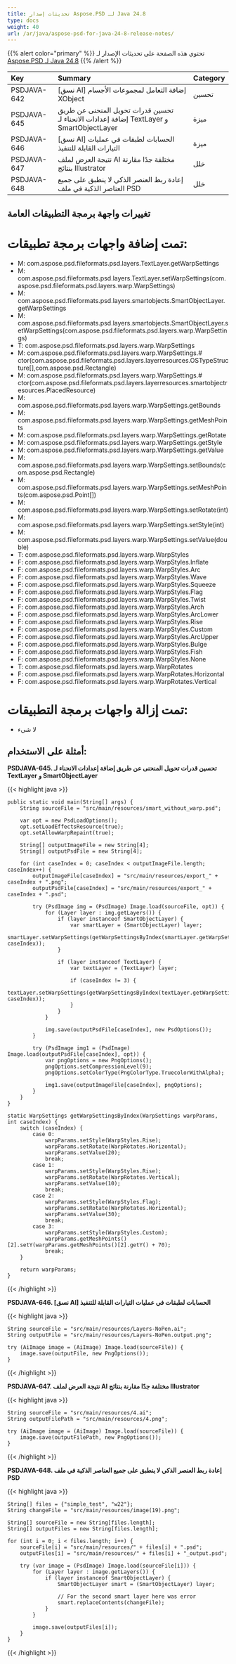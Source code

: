 ```yaml
---
title: تحديثات إصدار Aspose.PSD لـ Java 24.8
type: docs
weight: 40
url: /ar/java/aspose-psd-for-java-24-8-release-notes/
---
```


{{% alert color="primary" %}} تحتوي هذه الصفحة على تحديثات الإصدار لـ [Aspose.PSD لـ Java 24.8](https://downloads.aspose.com/psd/java/new-releases/aspose.psd-for-java-24.8/) {{% /alert %}}

| **Key**     | **Summary**                                                                                        | **Category** |
|:------------|:---------------------------------------------------------------------------------------------------|:-------------|
| PSDJAVA-642 | [نسق AI] إضافة التعامل لمجموعات الأجسام XObject                                                    | تحسين      |
| PSDJAVA-645 | تحسين قدرات تحويل المنحنى عن طريق إضافة إعدادات الانحناء لـ TextLayer و SmartObjectLayer      | ميزة        |
| PSDJAVA-646 | [نسق AI] الحسابات لطبقات في عمليات التيارات القابلة للتنفيذ                                      | ميزة        |
| PSDJAVA-647 | نتيجة العرض لملف AI مختلفة جدًا مقارنة بنتائج Illustrator                                         | خلل         |
| PSDJAVA-648 | إعادة ربط العنصر الذكي لا ينطبق على جميع العناصر الذكية في ملف PSD                                | خلل         |

## **تغييرات واجهة برمجة التطبيقات العامة**
# **تمت إضافة واجهات برمجة تطبيقات:**

- M: com.aspose.psd.fileformats.psd.layers.TextLayer.getWarpSettings
- M: com.aspose.psd.fileformats.psd.layers.TextLayer.setWarpSettings(com.aspose.psd.fileformats.psd.layers.warp.WarpSettings)
- M: com.aspose.psd.fileformats.psd.layers.smartobjects.SmartObjectLayer.getWarpSettings
- M: com.aspose.psd.fileformats.psd.layers.smartobjects.SmartObjectLayer.setWarpSettings(com.aspose.psd.fileformats.psd.layers.warp.WarpSettings)
- T: com.aspose.psd.fileformats.psd.layers.warp.WarpSettings 
- M: com.aspose.psd.fileformats.psd.layers.warp.WarpSettings.# ctor(com.aspose.psd.fileformats.psd.layers.layerresources.OSTypeStructure[],com.aspose.psd.Rectangle)
- M: com.aspose.psd.fileformats.psd.layers.warp.WarpSettings.# ctor(com.aspose.psd.fileformats.psd.layers.layerresources.smartobjectresources.PlacedResource)
- M: com.aspose.psd.fileformats.psd.layers.warp.WarpSettings.getBounds
- M: com.aspose.psd.fileformats.psd.layers.warp.WarpSettings.getMeshPoints
- M: com.aspose.psd.fileformats.psd.layers.warp.WarpSettings.getRotate
- M: com.aspose.psd.fileformats.psd.layers.warp.WarpSettings.getStyle
- M: com.aspose.psd.fileformats.psd.layers.warp.WarpSettings.getValue
- M: com.aspose.psd.fileformats.psd.layers.warp.WarpSettings.setBounds(com.aspose.psd.Rectangle)
- M: com.aspose.psd.fileformats.psd.layers.warp.WarpSettings.setMeshPoints(com.aspose.psd.Point[])
- M: com.aspose.psd.fileformats.psd.layers.warp.WarpSettings.setRotate(int)
- M: com.aspose.psd.fileformats.psd.layers.warp.WarpSettings.setStyle(int)
- M: com.aspose.psd.fileformats.psd.layers.warp.WarpSettings.setValue(double)
- T: com.aspose.psd.fileformats.psd.layers.warp.WarpStyles
- F: com.aspose.psd.fileformats.psd.layers.warp.WarpStyles.Inflate
- F: com.aspose.psd.fileformats.psd.layers.warp.WarpStyles.Arc
- F: com.aspose.psd.fileformats.psd.layers.warp.WarpStyles.Wave
- F: com.aspose.psd.fileformats.psd.layers.warp.WarpStyles.Squeeze
- F: com.aspose.psd.fileformats.psd.layers.warp.WarpStyles.Flag
- F: com.aspose.psd.fileformats.psd.layers.warp.WarpStyles.Twist
- F: com.aspose.psd.fileformats.psd.layers.warp.WarpStyles.Arch
- F: com.aspose.psd.fileformats.psd.layers.warp.WarpStyles.ArcLower
- F: com.aspose.psd.fileformats.psd.layers.warp.WarpStyles.Rise
- F: com.aspose.psd.fileformats.psd.layers.warp.WarpStyles.Custom
- F: com.aspose.psd.fileformats.psd.layers.warp.WarpStyles.ArcUpper
- F: com.aspose.psd.fileformats.psd.layers.warp.WarpStyles.Bulge
- F: com.aspose.psd.fileformats.psd.layers.warp.WarpStyles.Fish
- F: com.aspose.psd.fileformats.psd.layers.warp.WarpStyles.None
- T: com.aspose.psd.fileformats.psd.layers.warp.WarpRotates
- F: com.aspose.psd.fileformats.psd.layers.warp.WarpRotates.Horizontal
- F: com.aspose.psd.fileformats.psd.layers.warp.WarpRotates.Vertical

# **تمت إزالة واجهات برمجة التطبيقات:**

- لا شيء

## **أمثلة على الاستخدام:**

**PSDJAVA-645. تحسين قدرات تحويل المنحنى عن طريق إضافة إعدادات الانحناء لـ TextLayer و SmartObjectLayer**

{{< highlight java >}}

    public static void main(String[] args) {
        String sourceFile = "src/main/resources/smart_without_warp.psd";

        var opt = new PsdLoadOptions();
        opt.setLoadEffectsResource(true);
        opt.setAllowWarpRepaint(true);

        String[] outputImageFile = new String[4];
        String[] outputPsdFile = new String[4];

        for (int caseIndex = 0; caseIndex < outputImageFile.length; caseIndex++) {
            outputImageFile[caseIndex] = "src/main/resources/export_" + caseIndex + ".png";
            outputPsdFile[caseIndex] = "src/main/resources/export_" + caseIndex + ".psd";

            try (PsdImage img = (PsdImage) Image.load(sourceFile, opt)) {
                for (Layer layer : img.getLayers()) {
                    if (layer instanceof SmartObjectLayer) {
                        var smartLayer = (SmartObjectLayer) layer;
                        smartLayer.setWarpSettings(getWarpSettingsByIndex(smartLayer.getWarpSettings(), caseIndex));
                    }

                    if (layer instanceof TextLayer) {
                        var textLayer = (TextLayer) layer;

                        if (caseIndex != 3) {
                            textLayer.setWarpSettings(getWarpSettingsByIndex(textLayer.getWarpSettings(), caseIndex));
                        }
                    }
                }

                img.save(outputPsdFile[caseIndex], new PsdOptions());
            }

            try (PsdImage img1 = (PsdImage) Image.load(outputPsdFile[caseIndex], opt)) {
                var pngOptions = new PngOptions();
                pngOptions.setCompressionLevel(9);
                pngOptions.setColorType(PngColorType.TruecolorWithAlpha);

                img1.save(outputImageFile[caseIndex], pngOptions);
            }
        }
    }

    static WarpSettings getWarpSettingsByIndex(WarpSettings warpParams, int caseIndex) {
        switch (caseIndex) {
            case 0:
                warpParams.setStyle(WarpStyles.Rise);
                warpParams.setRotate(WarpRotates.Horizontal);
                warpParams.setValue(20);
                break;
            case 1:
                warpParams.setStyle(WarpStyles.Rise);
                warpParams.setRotate(WarpRotates.Vertical);
                warpParams.setValue(10);
                break;
            case 2:
                warpParams.setStyle(WarpStyles.Flag);
                warpParams.setRotate(WarpRotates.Horizontal);
                warpParams.setValue(30);
                break;
            case 3:
                warpParams.setStyle(WarpStyles.Custom);
                warpParams.getMeshPoints()[2].setY(warpParams.getMeshPoints()[2].getY() + 70);
                break;
        }

        return warpParams;
    }

{{< /highlight >}}

**PSDJAVA-646. [نسق AI] الحسابات لطبقات في عمليات التيارات القابلة للتنفيذ**

{{< highlight java >}}

    String sourceFile = "src/main/resources/Layers-NoPen.ai";
    String outputFile = "src/main/resources/Layers-NoPen.output.png";

    try (AiImage image = (AiImage) Image.load(sourceFile)) {
        image.save(outputFile, new PngOptions());
    }

{{< /highlight >}}

**PSDJAVA-647. نتيجة العرض لملف AI مختلفة جدًا مقارنة بنتائج Illustrator**

{{< highlight java >}}

    String sourceFile = "src/main/resources/4.ai";
    String outputFilePath = "src/main/resources/4.png";

    try (AiImage image = (AiImage) Image.load(sourceFile)) {
        image.save(outputFilePath, new PngOptions());
    }

{{< /highlight >}}

**PSDJAVA-648. إعادة ربط العنصر الذكي لا ينطبق على جميع العناصر الذكية في ملف PSD**

{{< highlight java >}}

    String[] files = {"simple_test", "w22"};
    String changeFile = "src/main/resources/image(19).png";

    String[] sourceFile = new String[files.length];
    String[] outputFiles = new String[files.length];

    for (int i = 0; i < files.length; i++) {
        sourceFile[i] = "src/main/resources/" + files[i] + ".psd";
        outputFiles[i] = "src/main/resources/" + files[i] + "_output.psd";

        try (var image = (PsdImage) Image.load(sourceFile[i])) {
            for (Layer layer : image.getLayers()) {
                if (layer instanceof SmartObjectLayer) {
                    SmartObjectLayer smart = (SmartObjectLayer) layer;

                    // For the second smart layer here was error
                    smart.replaceContents(changeFile);
                }
            }

            image.save(outputFiles[i]);
        }
    }

{{< /highlight >}}